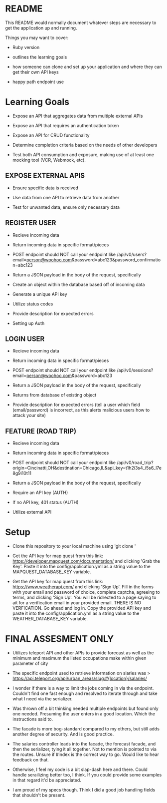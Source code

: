# README

This README would normally document whatever steps are necessary to get the
application up and running.

Things you may want to cover:

* Ruby version

* outlines the learning goals

* how someone can clone and set up your application and where they can get their own API keys

* happy path endpoint use

# Learning Goals

* Expose an API that aggregates data from multiple external APIs

* Expose an API that requires an authentication token

* Expose an API for CRUD functionality

* Determine completion criteria based on the needs of other developers

* Test both API consumption and exposure, making use of at least one mocking tool (VCR, Webmock, etc).

## EXPOSE EXTERNAL APIS

* Ensure specific data is received

* Use data from one API to retrieve data from another

* Test for unwanted data, ensure only necessary data

## REGISTER USER

* Recieve incoming data

* Return incoming data in specific format/pieces

* POST endpoint should NOT call your endpoint like /api/v0/users?email=person@woohoo.com&password=abc123&password_confirmation=abc123

* Return a JSON payload in the body of the request, specifically

* Create an object within the database based off of incoming data

* Generate a unique API key

* Utilize status codes

* Provide description for expected errors

* Setting up Auth

## LOGIN USER

* Recieve incoming data

* Return incoming data in specific format/pieces

* POST endpoint should NOT call your endpoint like /api/v0/sessions?email=person@woohoo.com&password=abc123

* Return a JSON payload in the body of the request, specifically

* Returns from database of existing object

* Provide description for expected errors (tell a user which field (email/password) is incorrect, as this alerts malicious users how to attack your site)

## FEATURE (ROAD TRIP)

* Recieve incoming data

* Return incoming data in specific format/pieces

* POST endpoint should NOT call your endpoint like /api/v0/road_trip?origin=Cincinatti,OH&destination=Chicago,IL&api_key=t1h2i3s4_i5s6_l7e8g9i10t11

* Return a JSON payload in the body of the request, specifically

* Require an API key (AUTH)

* If no API key, 401 status (AUTH)

* Utilize external API

# Setup

* Clone this repository to your local machine using 'git clone <SSH Key here>'

* Get the API key for map quest from this link: https://developer.mapquest.com/documentation/ and clicking 'Grab the Key'. Paste it into the config/application.yml as a string value to the MAPQUEST_DATABASE_KEY variable.

* Get the API key for map quest from this link: https://www.weatherapi.com/ and clicking 'Sign Up'. Fill in the forms with your email and password of choice, complete captcha, agreeing to terms, and clicking 'Sign Up'. You will be ridrected to a page saying to ait for a verification email in your provided email. THERE IS NO VERFICATION. Go ahead and log in. Copy the provided API key and paste it into the config/application.yml as a string value to the WEATHER_DATABASE_KEY variable.

# FINAL ASSESMENT ONLY

* Utilizes teleport API and other APIs to provide forecast as well as the minimum and maximum the listed occupations make within given parameter of city

* The specific endpoint used to retrieve information on slaries was > https://api.teleport.org/api/urban_areas/slug:#{location}/salaries/

* I wonder if there is a way to limit the jobs coming in via the endpoint. Couldn't find one fast enough and resolved to iterate through and take what I need via the serializer.

* Was thrown off a bit thinking needed multiple endpoints but found only one needed. Presuming the user enters in a good location. Which the instructions said to.

* The facade is more bog-standard compared to my others, but still adds another degree of security. And is good practice.

* The salaries controller leads into the facade, the forecast facade, and then the serializer, tying it all together. Not to mention is pointed to via the routes. Unsure if #index is the correct way to go. Would like to hear feedback on that.

* Otherwise, I feel my code is a bit slap-dash here and there. Could handle serailizing better too, I think. If you could provide some examples in that regard it'd be appreciated.

* I am proud of my specs though. Think I did a good job handling fields that shouldn't be present.